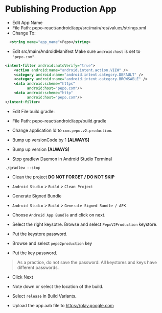 # Publishing Production App

* Edit App Name
 * File Path: pepo-react/android/app/src/main/res/values/strings.xml
 * Change To: 
  ```xml
    <string name="app_name">Pepo</string>
  ```

* Edit src/main/AndroidManifest 
Make sure `android:host` is set to `"pepo.com"`.
```xml
<intent-filter android:autoVerify="true">
    <action android:name="android.intent.action.VIEW" />
    <category android:name="android.intent.category.DEFAULT" />
    <category android:name="android.intent.category.BROWSABLE" />
    <data android:scheme="https"
          android:host="pepo.com"/>
    <data android:scheme="http"
          android:host="pepo.com"/>
</intent-filter>
```


* Edit File build.gradle: 
 * File Path: pepo-react/android/app/build.gradle
 * Change application Id to `com.pepo.v2.production`.
 * Bump up versionCode by 1 **[ALWAYS]**
 * Bump up version **[ALWAYS]**


* Stop gradlew Daemon in Android Studio Terminal
```
./gradlew --stop
```

* Clean the project **DO NOT FORGET / DO NOT SKIP**
 * `Android Studio` > `Build` > `Clean Project`


* Generate Signed Bundle
 * `Android Studio` > `Build` > `Generate Signed Bundle / APK`
 * Choose `Android App Bundle` and click on next.
 * Select the right keysotre. Browse and select `PepoV2Production` keystore.
 * Put the keystore password.
 * Browse and select `pepo2production` key
 * Put the key password.
 > As a practice, do not save the password. All keystores and keys have different passwords.
 * Click Next
 * Note down or select the location of the build.
 * Select `release` in Build Variants.

* Upload the app.aab file to https://play.google.com



